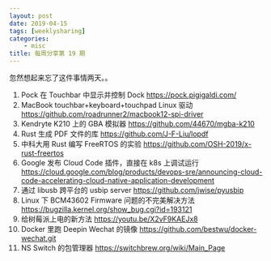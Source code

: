 ```yaml
---
layout: post
date: 2019-04-15
tags: [weeklysharing]
categories:
    - misc
title: 每周分享第 19 期
---
```


忽然想起来忘了这件事情两天。。

1. Pock 在 Touchbar 中显示并控制 Dock <https://pock.pigigaldi.com/>
2. MacBook touchbar+keyboard+touchpad Linux 驱动 https://github.com/roadrunner2/macbook12-spi-driver
3. Kendryte K210 上的 GBA 模拟器 https://github.com/44670/mgba-k210
4. Rust 生成 PDF 文件的库 https://github.com/J-F-Liu/lopdf 
5. 中科大用 Rust 编写 FreeRTOS 的实验 https://github.com/OSH-2019/x-rust-freertos
6. Google 发布 Cloud Code 插件，直接在 k8s 上调试运行 https://cloud.google.com/blog/products/devops-sre/announcing-cloud-code-accelerating-cloud-native-application-development
7. 通过 libusb 跨平台的 usbip server https://github.com/jwise/pyusbip
8. Linux 下 BCM43602 Firmware 问题的不完美解决方法 https://bugzilla.kernel.org/show_bug.cgi?id=193121
9. 给树莓派上电的新方法 https://youtu.be/X2vF9KAEJx8
10. Docker 里跑 Deepin Wechat 的镜像 https://github.com/bestwu/docker-wechat.git
11. NS Switch 的包管理器 https://switchbrew.org/wiki/Main_Page

